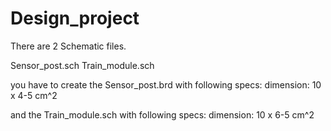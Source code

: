 # Design_project
There are 2 Schematic files.

Sensor_post.sch
Train_module.sch

you have to create the Sensor_post.brd with following specs:
dimension: 10 x 4-5 cm^2

and the Train_module.sch with following specs:
dimension: 10 x 6-5 cm^2
